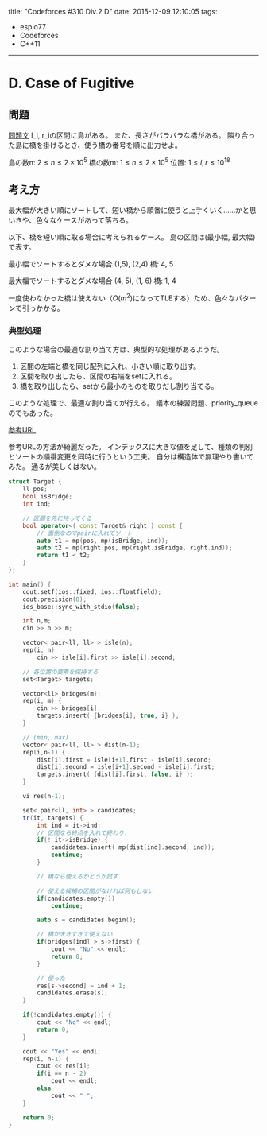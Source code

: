 title: "Codeforces #310 Div.2 D"
date: 2015-12-09 12:10:05
tags:
- esplo77
- Codeforces
- C++11
---

# D. Case of Fugitive


## 問題
[問題文](http://codeforces.com/contest/556/problem/D)
l_i, r_iの区間に島がある。
また、長さがバラバラな橋がある。
隣り合った島に橋を掛けるとき、使う橋の番号を順に出力せよ。

島の数n: $2 \leq n \leq 2\times10^5$
橋の数m: $1 \leq n \leq 2\times10^5$
位置: $1 \leq l,r \leq 10^{18}$


## 考え方
最大幅が大きい順にソートして、短い橋から順番に使うと上手くいく……かと思いきや、色々なケースがあって落ちる。

以下、橋を短い順に取る場合に考えられるケース。
島の区間は(最小幅, 最大幅)で表す。

最小幅でソートするとダメな場合
(1,5), (2,4)
橋: 4, 5

最大幅でソートするとダメな場合
(4, 5), (1, 6)
橋: 1, 4

一度使わなかった橋は使えない（$O(m^2)$になってTLEする）ため、色々なパターンで引っかかる。

### 典型処理
このような場合の最適な割り当て方は、典型的な処理があるようだ。

1. 区間の左端と橋を同じ配列に入れ、小さい順に取り出す。
1. 区間を取り出したら、区間の右端をsetに入れる。
1. 橋を取り出したら、setから最小のものを取りだし割り当てる。

このような処理で、最適な割り当てが行える。
蟻本の練習問題、priority_queueのでもあった。

[参考URL](http://kmjp.hatenablog.jp/entry/2015/07/08/0930)

参考URLの方法が綺麗だった。
インデックスに大きな値を足して、種類の判別とソートの順番変更を同時に行うという工夫。
自分は構造体で無理やり書いてみた。
通るが美しくはない。

```C++
struct Target {
    ll pos;
    bool isBridge;
    int ind;

    // 区間を先に持ってくる
    bool operator<( const Target& right ) const {
        // 面倒なのでpairに入れてソート
        auto t1 = mp(pos, mp(isBridge, ind));
        auto t2 = mp(right.pos, mp(right.isBridge, right.ind));
        return t1 < t2;
    }
};

int main() {
    cout.setf(ios::fixed, ios::floatfield);
    cout.precision(8);
    ios_base::sync_with_stdio(false);

    int n,m;
    cin >> n >> m;

    vector< pair<ll, ll> > isle(n);
    rep(i, n)
        cin >> isle[i].first >> isle[i].second;

    // 各位置の要素を保持する
    set<Target> targets;

    vector<ll> bridges(m);
    rep(i, m) {
        cin >> bridges[i];
        targets.insert( {bridges[i], true, i} );
    }

    // (min, max)
    vector< pair<ll, ll> > dist(n-1);
    rep(i,n-1) {
        dist[i].first = isle[i+1].first - isle[i].second;
        dist[i].second = isle[i+1].second - isle[i].first;
        targets.insert( {dist[i].first, false, i} );
    }

    vi res(n-1);

    set< pair<ll, int> > candidates;
    tr(it, targets) {
        int ind = it->ind;
        // 区間なら終点を入れて終わり.
        if(! it->isBridge) {
            candidates.insert( mp(dist[ind].second, ind));
            continue;
        }

        // 橋なら使えるかどうか試す

        // 使える候補の区間がなければ何もしない
        if(candidates.empty())
            continue;

        auto s = candidates.begin();

        // 橋が大きすぎて使えない
        if(bridges[ind] > s->first) {
            cout << "No" << endl;
            return 0;
        }

        // 使った
        res[s->second] = ind + 1;
        candidates.erase(s);
    }

    if(!candidates.empty()) {
        cout << "No" << endl;
        return 0;
    }

    cout << "Yes" << endl;
    rep(i, n-1) {
        cout << res[i];
        if(i == n - 2)
            cout << endl;
        else
            cout << " ";
    }

    return 0;
}
```
